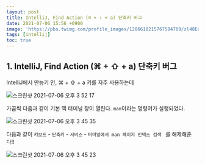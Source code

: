 ```yaml
---
layout: post
title: IntelliJ, Find Action (⌘ + ⇧ + a) 단축키 버그
date: 2021-07-06 15:56 +0900
image: 'https://pbs.twimg.com/profile_images/1206618215767584769/zl48EuhC_400x400.jpg'
tags: [intellij]
toc: true
---
```

## 1. IntelliJ, Find Action (⌘ + ⇧ + a) 단축키 버그

IntelliJ에서 만능키 인, ⌘ + ⇧ + a 키를 자주 사용하는데

![스크린샷 2021-07-06 오후 3 52 17](https://user-images.githubusercontent.com/28615416/124555534-2991ef80-de72-11eb-8000-05a60c831165.png)

가끔씩 다음과 같이 기본 맥 터미널 창이 열린다. `man`이라는 명령어가 실행되었다.

![스크린샷 2021-07-06 오후 3 45 35](https://user-images.githubusercontent.com/28615416/124555548-2dbe0d00-de72-11eb-9d63-a0ddc42c82d9.png)

다음과 같이 `키보드` - `단축키` - `서비스` - `터미널에서 man 페이지 인덱스 검색 ` 를 해제해준다!! 

![스크린샷 2021-07-06 오후 3 45 23](https://user-images.githubusercontent.com/28615416/124555536-2ac31c80-de72-11eb-968e-80f50db93fa8.png)



